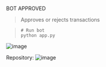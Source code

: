 BOT APPROVED


> Approves or rejects transactions

>```shell
> # Run bot
> python app.py
>```

![image](https://user-images.githubusercontent.com/84931791/172553758-b596cff9-fd42-4e6d-a163-8ef7f6e4bce0.png)


Repository:
![image](https://user-images.githubusercontent.com/84931791/172559327-7257f3b5-ee23-48d2-be06-9778c5a199e5.png)
